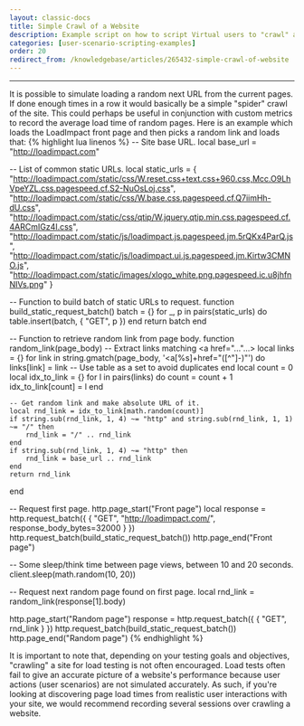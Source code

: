 ```yaml
---
layout: classic-docs
title: Simple Crawl of a Website
description: Example script on how to script Virtual users to "crawl" a website
categories: [user-scenario-scripting-examples]
order: 20
redirect_from: /knowledgebase/articles/265432-simple-crawl-of-website
---
```


***

It is possible to simulate loading a random next URL from the current pages. If done enough times in a row it would basically be a simple "spider" crawl of the site. This could perhaps be useful in conjunction with custom metrics to record the average load time of random pages. Here is an example which loads the LoadImpact front page and then picks a random link and loads that:
{% highlight lua linenos %}
-- Site base URL.
local base_url = "http://loadimpact.com"

-- List of common static URLs.
local static_urls = {
    "http://loadimpact.com/static/css/W.reset.css+text.css+960.css,Mcc.O9LhVpeYZL.css.pagespeed.cf.S2-NuOsLoj.css",
    "http://loadimpact.com/static/css/W.base.css.pagespeed.cf.Q7iimHh-dU.css",
    "http://loadimpact.com/static/css/qtip/W.jquery.qtip.min.css.pagespeed.cf.4ARCmIGz4I.css",
    "http://loadimpact.com/static/js/loadimpact.js.pagespeed.jm.5rQKx4ParQ.js",
    "http://loadimpact.com/static/js/loadimpact.ui.js.pagespeed.jm.Kirtw3CMNO.js",
    "http://loadimpact.com/static/images/xlogo_white.png.pagespeed.ic.u8jhfnNIVs.png"
}

-- Function to build batch of static URLs to request.
function build_static_request_batch()
    batch = {}
    for _, p in pairs(static_urls) do
        table.insert(batch, { "GET", p })
    end
    return batch
end

-- Function to retrieve random link from page body.
function random_link(page_body)
    -- Extract links matching <a href="..."...>
    local links = {}
    for link in string.gmatch(page_body, '<a[%s]+href=\"([^\"]-)\"') do
        links[link] = link -- Use table as a set to avoid duplicates
    end
    local count = 0
    local idx_to_link = {}
    for l in pairs(links) do
        count = count + 1
        idx_to_link[count] = l
    end

    -- Get random link and make absolute URL of it.
    local rnd_link = idx_to_link[math.random(count)]
    if string.sub(rnd_link, 1, 4) ~= "http" and string.sub(rnd_link, 1, 1) ~= "/" then
        rnd_link = "/" .. rnd_link
    end
    if string.sub(rnd_link, 1, 4) ~= "http" then
        rnd_link = base_url .. rnd_link
    end
    return rnd_link
end

-- Request first page.
http.page_start("Front page")
local response = http.request_batch({
    { "GET", "http://loadimpact.com/", response_body_bytes=32000 }
})
http.request_batch(build_static_request_batch())
http.page_end("Front page")

-- Some sleep/think time between page views, between 10 and 20 seconds.
client.sleep(math.random(10, 20))

-- Request next random page found on first page.
local rnd_link = random_link(response[1].body)

http.page_start("Random page")
response = http.request_batch({
    { "GET", rnd_link }
})
http.request_batch(build_static_request_batch())
http.page_end("Random page")
{% endhighlight %}


It is important to note that, depending on your testing goals and objectives, "crawling" a site for load testing is not often encouraged. Load tests often fail to give an accurate picture of a website's performance because user actions (user scenarios) are not simulated accurately. As such, if you're looking at discovering page load times from realistic user interactions with your site, we would recommend recording several sessions over crawling a website.
